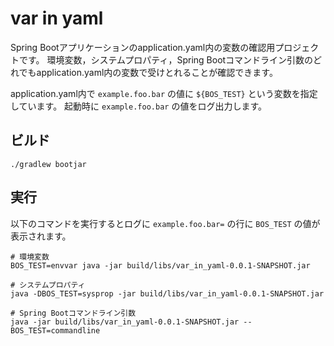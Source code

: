 # var in yaml

Spring Bootアプリケーションのapplication.yaml内の変数の確認用プロジェクトです。
環境変数，システムプロパティ，Spring Bootコマンドライン引数のどれでもapplication.yaml内の変数で受けとれることが確認できます。

application.yaml内で `example.foo.bar` の値に `${BOS_TEST}` という変数を指定しています。
起動時に `example.foo.bar` の値をログ出力します。


## ビルド

```
./gradlew bootjar
```

## 実行

以下のコマンドを実行するとログに `example.foo.bar=` の行に `BOS_TEST` の値が表示されます。

```
# 環境変数
BOS_TEST=envvar java -jar build/libs/var_in_yaml-0.0.1-SNAPSHOT.jar

# システムプロパティ
java -DBOS_TEST=sysprop -jar build/libs/var_in_yaml-0.0.1-SNAPSHOT.jar

# Spring Bootコマンドライン引数
java -jar build/libs/var_in_yaml-0.0.1-SNAPSHOT.jar --BOS_TEST=commandline
```
